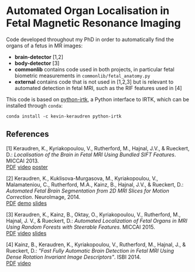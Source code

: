 Automated Organ Localisation in Fetal Magnetic Resonance Imaging
================================================================

Code developed throughout my PhD in order to automatically find the organs of a fetus in MR images:

 - **brain-detector** [1,2]
 - **body-detector** [3]
 - **commonlib** contains code used in both projects, in particular fetal biometric measurements in `commonlib/fetal_anatomy.py`
 - **external** contains code that is not used in [1,2,3] but is relevant to automated detection in fetal MRI, 
 such as the RIF features used in [4] 

This code is based on <a href="https://github.com/BioMedIA/python-irtk">python-irtk</a>, a Python interface to IRTK, which can be installed through `conda`:

    conda install -c kevin-keraudren python-irtk

References
----------

[1] Keraudren, K.,  Kyriakopoulou, V., Rutherford, M., Hajnal, J.V., &
Rueckert, D.: 
<i>Localisation of the Brain in Fetal MRI Using Bundled SIFT
Features</i>. MICCAI 2013.      
<a href="http://www.doc.ic.ac.uk/~kpk09/publications/MICCAI-2013.pdf">PDF</a> 
<a href="https://youtu.be/WdGEb7snJak">video</a>
  <a href="http://www.doc.ic.ac.uk/~kpk09/publications/MICCAI-2013_poster.pdf">poster</a>

[2] Keraudren, K., Kuklisova-Murgasova, M., Kyriakopoulou, V., Malamateniou, C.,
Rutherford, M.A., Kainz, B., Hajnal, J.V., & Rueckert, D.: 
<i>Automated Fetal Brain Segmentation from 2D MRI Slices for Motion Correction</i>.
NeuroImage, 2014.      
  <a href="http://www.doc.ic.ac.uk/~kpk09/publications/NeuroImage-2014.pdf">PDF</a>
  <a href="https://github.com/kevin-keraudren/example-motion-correction">demo</a>
  <a href="https://fr.slideshare.net/kevinkeraudren/presentation-31815788">slides</a>

[3] Keraudren, K., Kainz, B., Oktay, O., Kyriakopoulou, V., Rutherford,
M., Hajnal, J. V., & Rueckert, D.: 
<i>Automated Localization of Fetal Organs
in MRI Using Random Forests with Steerable Features</i>. MICCAI 2015.      
<a href="http://www.doc.ic.ac.uk/~kpk09/publications/MICCAI-2015.pdf">PDF</a>
  <a href="https://youtu.be/LUK3NpPNe0k">video</a>
  <a href="http://www.slideshare.net/kevinkeraudren/pydata-london-2015">slides</a>
  
[4] Kainz, B., Keraudren, K., Kyriakopoulou, V., Rutherford, M., Hajnal, J.,
& Rueckert, D.: <i>"Fast Fully Automatic Brain Detection in Fetal MRI
Using Dense Rotation Invariant Image Descriptors"</i>. ISBI 2014.     
<a href="http://www.doc.ic.ac.uk/~kpk09/publications/ISBI_Kainz2014.pdf">PDF</a>
<a href="https://youtu.be/Xhu4k5-R6FM">video</a>
